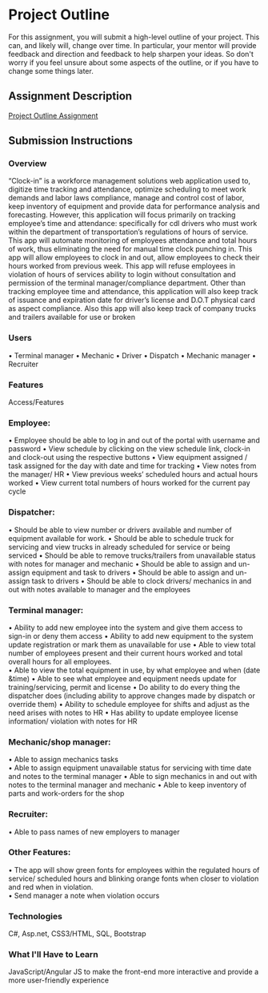 # Project Outline
For this assignment, you will submit a high-level outline of your project. This can, and likely will, change over time. In particular, your mentor will provide feedback and direction and feedback to help sharpen your ideas. So don't worry if you feel unsure about some aspects of the outline, or if you have to change some things later.

## Assignment Description
[Project Outline Assignment](https://education.launchcode.org/liftoff/assignments/project-outline/)

## Submission Instructions

### Overview
“Clock-in” is a workforce management solutions web application used to, digitize time tracking and attendance, optimize scheduling to meet work demands and labor laws compliance, manage and control cost of labor, keep inventory of equipment and provide data for performance analysis and forecasting. However, this application will focus primarily on tracking employee’s time and attendance: specifically for cdl drivers who must work within the department of transportation’s regulations of hours of service. 
This app will automate monitoring of employees attendance and total hours of work, thus eliminating the need for manual time clock punching in. This app will allow employees to clock in and out, allow employees to check their hours worked from previous week. This app will refuse employees in violation of hours of services ability to login without consultation and permission of the terminal manager/compliance department. Other than tracking employee time and attendance, this application will also keep track of issuance and expiration date for driver’s license and D.O.T physical card as aspect compliance. Also this app will also keep track of company trucks and trailers available for use or broken

### Users
•	Terminal manager
•	Mechanic
•	Driver
•	Dispatch
•	Mechanic manager
•	Recruiter

### Features
Access/Features
### Employee: 
•	Employee should be able to log in and out of the portal with username and password
•	View schedule by clicking on the view schedule link, clock-in and clock-out using the respective buttons
•	View equipment assigned / task assigned for the day with date and time for tracking
•	View notes from the manager/ HR
•	View previous weeks’ scheduled hours and actual hours worked
•	View current total numbers of hours worked for the current pay cycle

### Dispatcher:
•	Should be able to view number or drivers available and number of equipment available for work.
•	Should be able to schedule truck for servicing and view trucks in already scheduled for service or being serviced
•	Should be able to remove trucks/trailers from unavailable status with notes for manager and mechanic 
•	Should be able to assign and un-assign equipment and task to drivers
•	Should be able to assign and un-assign task to drivers
•	Should be able to clock drivers/ mechanics in and out with notes available to manager and the employees 

### Terminal manager:

•	Ability to add new employee into the system and give them access to sign-in or deny them access
•	Ability to add new equipment to the system update registration or mark them as unavailable for use
•	Able to view total number of employees present and their current hours worked and total overall hours for all employees.   
•	Able to view the total equipment in use, by what employee and when (date &time)
•	Able to see what employee and equipment needs update for training/servicing, permit and license 
•	Do ability to do every thing the dispatcher does (including ability to approve changes made by dispatch or override them)
•	Ability to schedule employee for shifts and adjust as the need arises with notes to HR
•	 Has ability to update employee license information/ violation with notes for HR 

### Mechanic/shop manager:
•	Able to assign mechanics tasks  
•	Able to assign equipment unavailable status for servicing with time date and notes to the terminal manager 
•	Able to sign mechanics in and out with notes to the terminal manager and mechanic 
•	Able to keep inventory of parts and work-orders for the shop  

### Recruiter: 
•	Able to pass names of new employers to manager

### Other Features:
•	The app will show green fonts for employees within the regulated hours of service/ scheduled hours and blinking orange fonts when closer to violation and red when in violation.  
•	Send manager a note when violation occurs

### Technologies
C#, 
Asp.net, 
CSS3/HTML, 
SQL, 
Bootstrap


### What I'll Have to Learn
JavaScript/Angular JS to make the front-end more interactive and provide a more user-friendly experience
